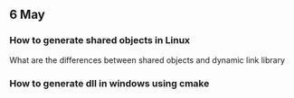 ## 6 May
### How to generate shared objects in Linux
What are the differences between shared objects and dynamic link library

### How to generate dll in windows using cmake
<!-- Please refer to []() -->
